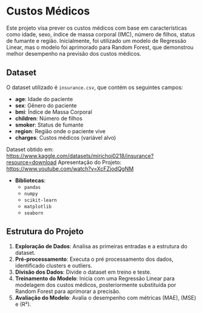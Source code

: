 # Custos Médicos

Este projeto visa prever os custos médicos com base em características como idade, sexo, índice de massa corporal (IMC), número de filhos, status de fumante e região. Inicialmente, foi utilizado um modelo de Regressão Linear, mas o modelo foi aprimorado para Random Forest, que demonstrou melhor desempenho na previsão dos custos médicos.

## Dataset

O dataset utilizado é `insurance.csv`, que contém os seguintes campos:



- **age**: Idade do paciente
- **sex**: Gênero do paciente
- **bmi**: Índice de Massa Corporal
- **children**: Número de filhos
- **smoker**: Status de fumante
- **region**: Região onde o paciente vive
- **charges**: Custos médicos (variável alvo)

Dataset obtido em:
https://www.kaggle.com/datasets/mirichoi0218/insurance?resource=download
Apresentação do Projeto:
https://www.youtube.com/watch?v=XcFZjodQgNM

- **Bibliotecas**:
  - `pandas`
  - `numpy`
  - `scikit-learn`
  - `matplotlib`
  - `seaborn`

## Estrutura do Projeto

1. **Exploração de Dados**: Analisa as primeiras entradas e a estrutura do dataset.
2. **Pré-processamento**: Executa o pré processamento dos dados, identificado clusters e outliers.
3. **Divisão dos Dados**: Divide o dataset em treino e teste.
4. **Treinamento do Modelo**: Inicia com uma Regressão Linear para modelagem dos custos médicos, posteriormente substituída por Random Forest para aprimorar a precisão.
5. **Avaliação do Modelo**: Avalia o desempenho com métricas (MAE), (MSE) e (R²).
